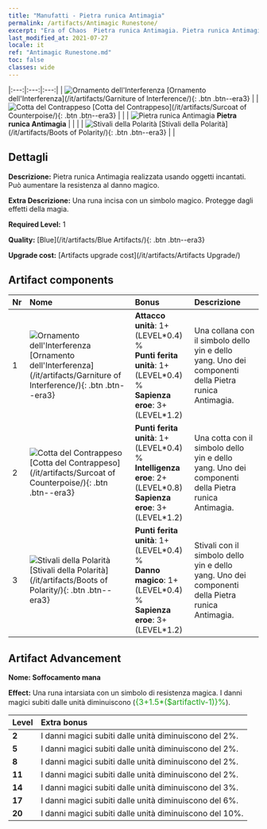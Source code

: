 ```yaml
---
title: "Manufatti - Pietra runica Antimagia"
permalink: /artifacts/Antimagic Runestone/
excerpt: "Era of Chaos  Pietra runica Antimagia. Pietra runica Antimagia Pietra runica Antimagia realizzata usando oggetti incantati. Può aumentare la resistenza al danno magico."
last_modified_at: 2021-07-27
locale: it
ref: "Antimagic Runestone.md"
toc: false
classes: wide
---
```


  |:---:|:---:|:---:| 
  | ![Ornamento dell'Interferenza](/images/t/artifact_40231.png) [Ornamento dell'Interferenza](/it/artifacts/Garniture of Interference/){: .btn .btn--era3} |   | ![Cotta del Contrappeso](/images/t/artifact_40232.png) [Cotta del Contrappeso](/it/artifacts/Surcoat of Counterpoise/){: .btn .btn--era3} | 
  |   | ![Pietra runica Antimagia](/images/t/icon_artifact_23.png) **Pietra runica Antimagia** |  | 
  |   | ![Stivali della Polarità](/images/t/artifact_40233.png) [Stivali della Polarità](/it/artifacts/Boots of Polarity/){: .btn .btn--era3} |   | 


## Dettagli

 **Descrizione:** Pietra runica Antimagia realizzata usando oggetti incantati. Può aumentare la resistenza al danno magico.

 **Extra Descrizione:** Una runa incisa con un simbolo magico. Protegge dagli effetti della magia.

 **Required Level:** 1

 **Quality:** [Blue](/it/artifacts/Blue Artifacts/){: .btn .btn--era3}

 **Upgrade cost:** [Artifacts upgrade cost](/it/artifacts/Artifacts Upgrade/)



## Artifact components

  | Nr |    Nome    |   Bonus | Descrizione | 
  |:---|:-----------|:--------|:------------| 
  | 1 | ![Ornamento dell'Interferenza](/images/t/artifact_40231.png) [Ornamento dell'Interferenza](/it/artifacts/Garniture of Interference/){: .btn .btn--era3} | **Attacco unità**: 1+(LEVEL\*0.4) %<br/>**Punti ferita unità**: 1+(LEVEL\*0.4) %<br/>**Sapienza eroe**: 3+(LEVEL\*1.2) | Una collana con il simbolo dello yin e dello yang. Uno dei componenti della Pietra runica Antimagia. | 
  | 2 | ![Cotta del Contrappeso](/images/t/artifact_40232.png) [Cotta del Contrappeso](/it/artifacts/Surcoat of Counterpoise/){: .btn .btn--era3} | **Punti ferita unità**: 1+(LEVEL\*0.4) %<br/>**Intelligenza eroe**: 2+(LEVEL\*0.8)<br/>**Sapienza eroe**: 3+(LEVEL\*1.2) | Una cotta con il simbolo dello yin e dello yang. Uno dei componenti della Pietra runica Antimagia. | 
  | 3 | ![Stivali della Polarità](/images/t/artifact_40233.png) [Stivali della Polarità](/it/artifacts/Boots of Polarity/){: .btn .btn--era3} | **Punti ferita unità**: 1+(LEVEL\*0.4) %<br/>**Danno magico**: 1+(LEVEL\*0.4) %<br/>**Sapienza eroe**: 3+(LEVEL\*1.2) | Stivali con il simbolo dello yin e dello yang. Uno dei componenti della Pietra runica Antimagia. | 


## Artifact Advancement

 **Nome: Soffocamento mana**

 **Effect:** Una runa intarsiata con un simbolo di resistenza magica. I danni magici subiti dalle unità diminuiscono (<span style="color: #1ca216;font-size:16px">{3+1.5*($artifactlv-1)}%</span>).

  |  Level  |    Extra bonus  | 
  |:--------|:----------------| 
  | **2** | I danni magici subiti dalle unità diminuiscono del 2%. | 
  | **5** | I danni magici subiti dalle unità diminuiscono del 2%. | 
  | **8** | I danni magici subiti dalle unità diminuiscono del 2%. | 
  | **11** | I danni magici subiti dalle unità diminuiscono del 2%. | 
  | **14** | I danni magici subiti dalle unità diminuiscono del 3%. | 
  | **17** | I danni magici subiti dalle unità diminuiscono del 6%. | 
  | **20** | I danni magici subiti dalle unità diminuiscono del 10%. | 
